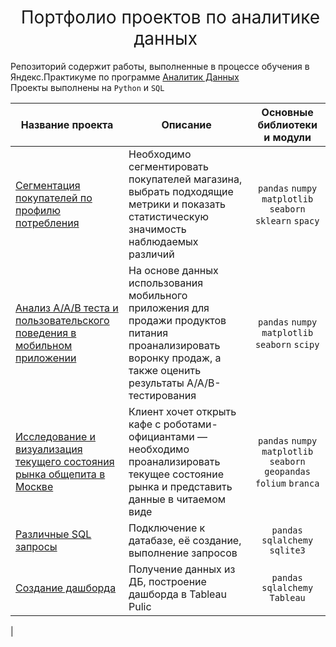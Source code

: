 <h1 style="font-weight:normal" align="center">
  &nbsp;Портфолио проектов по аналитике данных&nbsp;
</h1>

Репозиторий содержит работы, выполненные в процессе обучения в Яндекс.Практикуме по программе [Аналитик Данных](https://practicum.yandex.ru/data-analyst/)   
Проекты выполнены на `Python` и `SQL` 

|Название проекта|Описание|Основные библиотеки и модули|
|-----|-----|:-----:|
|[Сегментация покупателей по профилю потребления](https://github.com/oleolegka/praktikum/tree/master/user%20clustering)|Необходимо сегментировать покупателей магазина, выбрать подходящие метрики и показать статистическую значимость наблюдаемых различий|`pandas` `numpy` `matplotlib` `seaborn` `sklearn` `spacy`|
|[Анализ A/A/B теста и пользовательского поведения в мобильном приложении](https://github.com/oleolegka/praktikum/tree/master/aab%20test)|На основе данных использования мобильного приложения для продажи продуктов питания проанализировать воронку продаж, а также оценить результаты A/A/B-тестирования |`pandas` `numpy` `matplotlib` `seaborn` `scipy`|
|[Исследование и визуализация текущего состояния рынка общепита в Москве](https://github.com/oleolegka/praktikum/tree/master/eatery%20mapping)|Клиент хочет открыть кафе с роботами-официантами — необходимо проанализировать текущее состояние рынка и представить данные в читаемом виде|`pandas` `numpy` `matplotlib` `seaborn` `geopandas` `folium` `branca`|
|[Различные SQL запросы](https://github.com/oleolegka/praktikum/tree/master/sql%20samples)|Подключение к датабазе, её создание, выполнение запросов|`pandas` `sqlalchemy` `sqlite3`|
|[Создание дашборда](https://github.com/oleolegka/praktikum/tree/master/dashboard)|Получение данных из ДБ, построение дашборда в Tableau Pulic|`pandas` `sqlalchemy` `Tableau`
|


